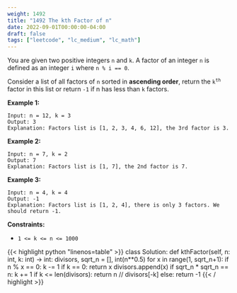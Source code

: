 ```yaml
---
weight: 1492
title: "1492 The kth Factor of n"
date: 2022-09-01T00:00:00-04:00
draft: false
tags: ["leetcode", "lc_medium", "lc_math"]
---
```


You are given two positive integers `n` and `k`. A factor of an integer `n` is defined as an integer `i` where `n % i == 0`.

Consider a list of all factors of `n` sorted in **ascending order**, return the <code>k<sup>th</sup></code> factor in this list or return `-1` if n has less than `k` factors.

**Example 1:**
```
Input: n = 12, k = 3
Output: 3
Explanation: Factors list is [1, 2, 3, 4, 6, 12], the 3rd factor is 3.
```
**Example 2:**
```
Input: n = 7, k = 2
Output: 7
Explanation: Factors list is [1, 7], the 2nd factor is 7.
```
**Example 3:**
```
Input: n = 4, k = 4
Output: -1
Explanation: Factors list is [1, 2, 4], there is only 3 factors. We should return -1.
```

**Constraints:**
- `1 <= k <= n <= 1000`

<div class="tabs"></div>
<div class="tab-content">
<div id="python" class="lang">
{{< highlight python "linenos=table" >}}
class Solution:
    def kthFactor(self, n: int, k: int) -> int:
        divisors, sqrt_n = [], int(n**0.5)
        for x in range(1, sqrt_n+1):
            if n % x == 0:
                k -= 1
                if k == 0:
                    return x
                divisors.append(x)
        if sqrt_n * sqrt_n == n:
            k += 1
        if k <= len(divisors):
            return n // divisors[-k]
        else:
            return -1
{{< / highlight >}}
</div>
</div>
